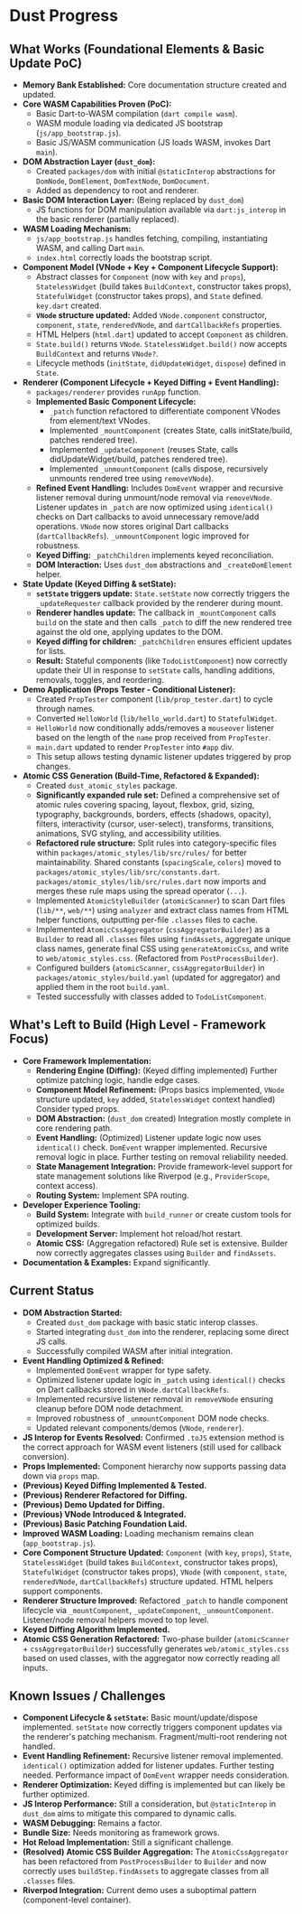 # Dust Progress

## What Works (Foundational Elements & Basic Update PoC)

- **Memory Bank Established:** Core documentation structure created and updated.
- **Core WASM Capabilities Proven (PoC):**
  - Basic Dart-to-WASM compilation (`dart compile wasm`).
  - WASM module loading via dedicated JS bootstrap (`js/app_bootstrap.js`).
  - Basic JS/WASM communication (JS loads WASM, invokes Dart `main`).
- **DOM Abstraction Layer (`dust_dom`):**
  - Created `packages/dom` with initial `@staticInterop` abstractions for
    `DomNode`, `DomElement`, `DomTextNode`, `DomDocument`.
  - Added as dependency to root and renderer.
- **Basic DOM Interaction Layer:** (Being replaced by `dust_dom`)
  - JS functions for DOM manipulation available via `dart:js_interop` in the
    basic renderer (partially replaced).
- **WASM Loading Mechanism:**
  - `js/app_bootstrap.js` handles fetching, compiling, instantiating WASM, and
    calling Dart `main`.
  - `index.html` correctly loads the bootstrap script.
- **Component Model (VNode + Key + Component Lifecycle Support):**
  - Abstract classes for `Component` (now with `key` and `props`),
    `StatelessWidget` (build takes `BuildContext`, constructor takes props),
    `StatefulWidget` (constructor takes props), and `State` defined. `key.dart`
    created.
  - **`VNode` structure updated:** Added `VNode.component` constructor,
    `component`, `state`, `renderedVNode`, and `dartCallbackRefs` properties.
  - HTML Helpers (`html.dart`) updated to accept `Component` as children.
  - `State.build()` returns `VNode`. `StatelessWidget.build()` now accepts
    `BuildContext` and returns `VNode?`.
  - Lifecycle methods (`initState`, `didUpdateWidget`, `dispose`) defined in
    `State`.
- **Renderer (Component Lifecycle + Keyed Diffing + Event Handling):**
  - `packages/renderer` provides `runApp` function.
  - **Implemented Basic Component Lifecycle:**
    - `_patch` function refactored to differentiate component VNodes from
      element/text VNodes.
    - Implemented `_mountComponent` (creates State, calls initState/build,
      patches rendered tree).
    - Implemented `_updateComponent` (reuses State, calls didUpdateWidget/build,
      patches rendered tree).
    - Implemented `_unmountComponent` (calls dispose, recursively unmounts
      rendered tree using `removeVNode`).
  - **Refined Event Handling:** Includes `DomEvent` wrapper and recursive
    listener removal during unmount/node removal via `removeVNode`. Listener
    updates in `_patch` are now optimized using `identical()` checks on Dart
    callbacks to avoid unnecessary remove/add operations. `VNode` now stores
    original Dart callbacks (`dartCallbackRefs`). `_unmountComponent` logic
    improved for robustness.
  - **Keyed Diffing:** `_patchChildren` implements keyed reconciliation.
  - **DOM Interaction:** Uses `dust_dom` abstractions and `_createDomElement`
    helper.
- **State Update (Keyed Diffing & setState):**
  - **`setState` triggers update:** `State.setState` now correctly triggers the
    `_updateRequester` callback provided by the renderer during mount.
  - **Renderer handles update:** The callback in `_mountComponent` calls `build`
    on the state and then calls `_patch` to diff the new rendered tree against
    the old one, applying updates to the DOM.
  - **Keyed diffing for children:** `_patchChildren` ensures efficient updates
    for lists.
  - **Result:** Stateful components (like `TodoListComponent`) now correctly
    update their UI in response to `setState` calls, handling additions,
    removals, toggles, and reordering.
- **Demo Application (Props Tester - Conditional Listener):**
  - Created `PropTester` component (`lib/prop_tester.dart`) to cycle through
    names.
  - Converted `HelloWorld` (`lib/hello_world.dart`) to `StatefulWidget`.
  - `HelloWorld` now conditionally adds/removes a `mouseover` listener based on
    the length of the `name` prop received from `PropTester`.
  - `main.dart` updated to render `PropTester` into `#app` div.
  - This setup allows testing dynamic listener updates triggered by prop
    changes.
- **Atomic CSS Generation (Build-Time, Refactored & Expanded):**
  - Created `dust_atomic_styles` package.
  - **Significantly expanded rule set:** Defined a comprehensive set of atomic
    rules covering spacing, layout, flexbox, grid, sizing, typography,
    backgrounds, borders, effects (shadows, opacity), filters, interactivity
    (cursor, user-select), transforms, transitions, animations, SVG styling, and
    accessibility utilities.
  - **Refactored rule structure:** Split rules into category-specific files
    within `packages/atomic_styles/lib/src/rules/` for better maintainability.
    Shared constants (`spacingScale`, `colors`) moved to
    `packages/atomic_styles/lib/src/constants.dart`.
    `packages/atomic_styles/lib/src/rules.dart` now imports and merges these
    rule maps using the spread operator (`...`).
  - Implemented `AtomicStyleBuilder` (`atomicScanner`) to scan Dart files
    (`lib/**`, `web/**`) using `analyzer` and extract class names from HTML
    helper functions, outputting per-file `.classes` files to cache.
  - Implemented `AtomicCssAggregator` (`cssAggregatorBuilder`) as a `Builder` to
    read all `.classes` files using `findAssets`, aggregate unique class names,
    generate final CSS using `generateAtomicCss`, and write to
    `web/atomic_styles.css`. (Refactored from `PostProcessBuilder`).
  - Configured builders (`atomicScanner`, `cssAggregatorBuilder`) in
    `packages/atomic_styles/build.yaml` (updated for aggregator) and applied
    them in the root `build.yaml`.
  - Tested successfully with classes added to `TodoListComponent`.

## What's Left to Build (High Level - Framework Focus)

- **Core Framework Implementation:**
  - **Rendering Engine (Diffing):** (Keyed diffing implemented) Further optimize
    patching logic, handle edge cases.
  - **Component Model Refinement:** (Props basics implemented, `VNode` structure
    updated, `key` added, `StatelessWidget` context handled) Consider typed
    props.
  - **DOM Abstraction:** (`dust_dom` created) Integration mostly complete in
    core rendering path.
  - **Event Handling:** (Optimized) Listener update logic now uses `identical()`
    check. `DomEvent` wrapper implemented. Recursive removal logic in place.
    Further testing on removal reliability needed.
  - **State Management Integration:** Provide framework-level support for state
    management solutions like Riverpod (e.g., `ProviderScope`, context access).
  - **Routing System:** Implement SPA routing.
- **Developer Experience Tooling:**
  - **Build System:** Integrate with `build_runner` or create custom tools for
    optimized builds.
  - **Development Server:** Implement hot reload/hot restart.
  - **Atomic CSS:** (Aggregation refactored) Rule set is extensive. Builder now
    correctly aggregates classes using `Builder` and `findAssets`.
- **Documentation & Examples:** Expand significantly.

## Current Status

- **DOM Abstraction Started:**
  - Created `dust_dom` package with basic static interop classes.
  - Started integrating `dust_dom` into the renderer, replacing some direct JS
    calls.
  - Successfully compiled WASM after initial integration.
- **Event Handling Optimized & Refined:**
  - Implemented `DomEvent` wrapper for type safety.
  - Optimized listener update logic in `_patch` using `identical()` checks on
    Dart callbacks stored in `VNode.dartCallbackRefs`.
  - Implemented recursive listener removal in `removeVNode` ensuring cleanup
    before DOM node detachment.
  - Improved robustness of `_unmountComponent` DOM node checks.
  - Updated relevant components/demos (`VNode`, `renderer`).
- **JS Interop for Events Resolved:** Confirmed `.toJS` extension method is the
  correct approach for WASM event listeners (still used for callback
  conversion).
- **Props Implemented:** Component hierarchy now supports passing data down via
  `props` map.
- **(Previous) Keyed Diffing Implemented & Tested.**
- **(Previous) Renderer Refactored for Diffing.**
- **(Previous) Demo Updated for Diffing.**
- **(Previous) VNode Introduced & Integrated.**
- **(Previous) Basic Patching Foundation Laid.**
- **Improved WASM Loading:** Loading mechanism remains clean
  (`app_bootstrap.js`).
- **Core Component Structure Updated:** `Component` (with `key`, `props`),
  `State`, `StatelessWidget` (build takes `BuildContext`, constructor takes
  props), `StatefulWidget` (constructor takes props), `VNode` (with `component`,
  `state`, `renderedVNode`, `dartCallbackRefs`) structure updated. HTML helpers
  support components.
- **Renderer Structure Improved:** Refactored `_patch` to handle component
  lifecycle via `_mountComponent`, `_updateComponent`, `_unmountComponent`.
  Listener/node removal helpers moved to top level.
- **Keyed Diffing Algorithm Implemented.**
- **Atomic CSS Generation Refactored:** Two-phase builder (`atomicScanner` +
  `cssAggregatorBuilder`) successfully generates `web/atomic_styles.css` based
  on used classes, with the aggregator now correctly reading all inputs.

## Known Issues / Challenges

- **Component Lifecycle & `setState`:** Basic mount/update/dispose implemented.
  `setState` now correctly triggers component updates via the renderer's
  patching mechanism. Fragment/multi-root rendering not handled.
- **Event Handling Refinement:** Recursive listener removal implemented.
  `identical()` optimization added for listener updates. Further testing needed.
  Performance impact of `DomEvent` wrapper needs consideration.
- **Renderer Optimization:** Keyed diffing is implemented but can likely be
  further optimized.
- **JS Interop Performance:** Still a consideration, but `@staticInterop` in
  `dust_dom` aims to mitigate this compared to dynamic calls.
- **WASM Debugging:** Remains a factor.
- **Bundle Size:** Needs monitoring as framework grows.
- **Hot Reload Implementation:** Still a significant challenge.
- **(Resolved) Atomic CSS Builder Aggregation:** The `AtomicCssAggregator` has
  been refactored from `PostProcessBuilder` to `Builder` and now correctly uses
  `buildStep.findAssets` to aggregate classes from all `.classes` files.
- **Riverpod Integration:** Current demo uses a suboptimal pattern
  (component-level container).
